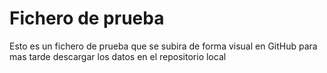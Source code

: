 # Fichero de prueba  
Esto es un fichero de prueba que se subira de forma visual en GitHub para mas tarde descargar los datos en el repositorio local